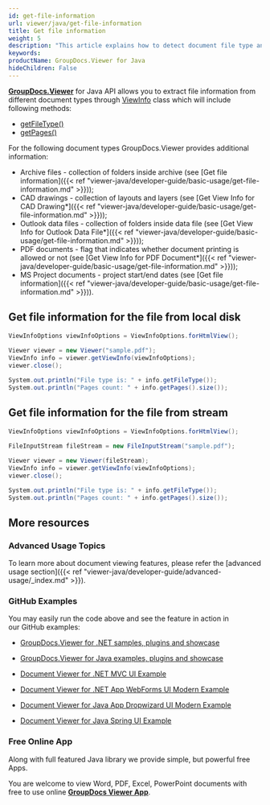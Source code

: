 ```yaml
---
id: get-file-information
url: viewer/java/get-file-information
title: Get file information
weight: 5
description: "This article explains how to detect document file type and calculate pages count when displaying file with GroupDocs.Viewer."
keywords: 
productName: GroupDocs.Viewer for Java
hideChildren: False
---
```

[**GroupDocs.Viewer**](https://products.groupdocs.com/viewer/java) for Java API allows you to extract file information from different document types through [ViewInfo](https://apireference.groupdocs.com/java/viewer/com.groupdocs.viewer.results/ViewInfo) class which will include following methods:

*   [getFileType()](https://apireference.groupdocs.com/java/viewer/java/com.groupdocs.viewer.results/ViewInfo#getFileType())
*   [getPages()](https://apireference.groupdocs.com/java/viewer/com.groupdocs.viewer.results/ViewInfo#getPages())

For the following document types GroupDocs.Viewer provides additional information:

*   Archive files - collection of folders inside archive (see [Get file information]({{< ref "viewer-java/developer-guide/basic-usage/get-file-information.md" >}}));
*   CAD drawings - collection of layouts and layers (see [Get View Info for CAD Drawing\*]({{< ref "viewer-java/developer-guide/basic-usage/get-file-information.md" >}}));
*   Outlook data files - collection of folders inside data file (see [Get View Info for Outlook Data File\*]({{< ref "viewer-java/developer-guide/basic-usage/get-file-information.md" >}}));
*   PDF documents - flag that indicates whether document printing is allowed or not (see [Get View Info for PDF Document\*]({{< ref "viewer-java/developer-guide/basic-usage/get-file-information.md" >}}));
*   MS Project documents - project start/end dates (see [Get file information]({{< ref "viewer-java/developer-guide/basic-usage/get-file-information.md" >}})).

## Get file information for the file from local disk

```csharp
ViewInfoOptions viewInfoOptions = ViewInfoOptions.forHtmlView();
        
Viewer viewer = new Viewer("sample.pdf");
ViewInfo info = viewer.getViewInfo(viewInfoOptions);
viewer.close();

System.out.println("File type is: " + info.getFileType());
System.out.println("Pages count: " + info.getPages().size());
```

## Get file information for the file from stream

```csharp
ViewInfoOptions viewInfoOptions = ViewInfoOptions.forHtmlView();
        
FileInputStream fileStream = new FileInputStream("sample.pdf");

Viewer viewer = new Viewer(fileStream);
ViewInfo info = viewer.getViewInfo(viewInfoOptions);
viewer.close();

System.out.println("File type is: " + info.getFileType());
System.out.println("Pages count: " + info.getPages().size());


```

## More resources

### Advanced Usage Topics

To learn more about document viewing features, please refer the [advanced usage section]({{< ref "viewer-java/developer-guide/advanced-usage/_index.md" >}}).

### GitHub Examples

You may easily run the code above and see the feature in action in our GitHub examples:

*   [GroupDocs.Viewer for .NET samples, plugins and showcase](https://github.com/groupdocs-viewer/GroupDocs.Viewer-for-.NET)
    
*   [GroupDocs.Viewer for Java examples, plugins and showcase](https://github.com/groupdocs-viewer/GroupDocs.Viewer-for-Java)
    
*   [Document Viewer for .NET MVC UI Example](https://github.com/groupdocs-viewer/GroupDocs.Viewer-for-.NET-MVC) 
    
*   [Document Viewer for .NET App WebForms UI Modern Example](https://github.com/groupdocs-viewer/GroupDocs.Viewer-for-.NET-WebForms)
    
*   [Document Viewer for Java App Dropwizard UI Modern Example](https://github.com/groupdocs-viewer/GroupDocs.Viewer-for-Java-Dropwizard)
    
*   [Document Viewer for Java Spring UI Example](https://github.com/groupdocs-viewer/GroupDocs.Viewer-for-Java-Spring)
    

### Free Online App

Along with full featured Java library we provide simple, but powerful free Apps.

You are welcome to view Word, PDF, Excel, PowerPoint documents with free to use online **[GroupDocs Viewer App](https://products.groupdocs.app/viewer)**.
